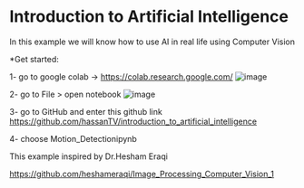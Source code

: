 # Introduction to Artificial Intelligence
In this example we will know how to use AI in real life using Computer Vision

*Get started:

1- go to google colab -> https://colab.research.google.com/
![image](https://user-images.githubusercontent.com/81514070/112820325-2bd3f900-908e-11eb-8ba0-1674ee50715c.png)


2- go to File > open notebook
![image](https://user-images.githubusercontent.com/81514070/112820436-46a66d80-908e-11eb-9ea2-4a828131c22a.png)


3- go to GitHub and enter this github link https://github.com/hassanTV/introduction_to_artificial_intelligence

4- choose Motion_Detectionipynb



This example inspired by Dr.Hesham Eraqi

https://github.com/heshameraqi/Image_Processing_Computer_Vision_1
